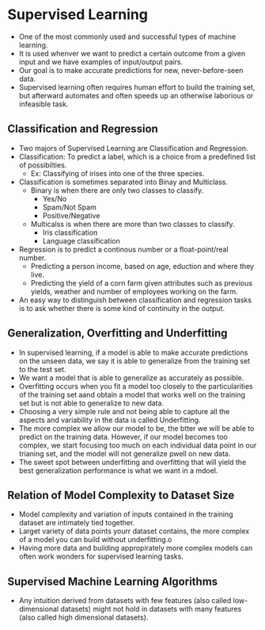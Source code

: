 # Supervised Learning
- One of the most commonly used and successful types of machine learning.
- It is used whenver we want to predict a certain outcome from a given input and we have examples of input/output pairs.
- Our goal is to make accurate predictions for new, never-before-seen data.
- Supervised learning often requires human effort to build the training set, but afterward automates and often speeds up an otherwise laborious or infeasible task.

## Classification and Regression
- Two majors of Supervised Learning are Classification and Regression.
- Classification: To predict a label, which is a choice from a predefined list of possibilties.
  - Ex: Classifying of irises into one of the three species.
- Classification is sometimes separated into Binay and Multiclass.
  - Binary is when there are only two classes to classify.
    - Yes/No
    - Spam/Not Spam
    - Positive/Negative
  - Multicalss is when there are more than two classes to classify.
    - Iris classification
    - Language classification
- Regression is to predict a continous number or a float-point/real number.
  - Predicting a person income, based on age, eduction and where they live.
  - Predicting the yield of a corn farm given attributes such as previous yields, weather and number of employees working on the farm.
- An easy way to distinguish between classification and regression tasks is to ask whether there is some kind of continuity in the output.

## Generalization, Overfitting and Underfitting
- In supervised learning, if a model is able to make accurate predictions on the unseen data, we say it is able to generalize from the training set to the test set.
- We want a model that is able to generalize as accurately as possible.
- Overfitting occurs when you fit a model too closely to the particularities of the training set aand obtain a model that works well on the training set but is not able to generalize to new data.
- Choosing a very simple rule and not being able to capture all the aspects and variability in the data is called Underfitting.
- The more complex we allow our model to be, the btter we will be able to predict on the training data. However, if our model becomes too complex, we start focusing too much on each individual data point in our trianing set, and the model will not generalize pwell on new data.
- The sweet spot between underfitting and overfitting that will yield the best generalization performance is what we want in a mdoel.

## Relation of Model Complexity to Dataset Size
- Model complexity and variation of inputs contained in the training dataset are intimately tied together.
- Larget variety of data points yourr dataset contains, the more complex of a model you can build without underfitting.o
- Having more data and building appropirately more complex models can often work wonders for supervised learning tasks.

## Supervised Machine Learning Algorithms
- Any intuition derived from datasets with few features (also called low-dimensional datasets) might not hold in datasets with many features (also called high dimensional datasets).